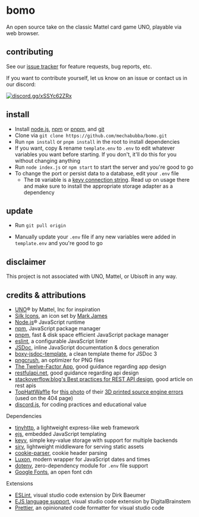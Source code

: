 # bomo

An open source take on the classic Mattel card game UNO, playable via web browser.

<!-- Features include a lobby browser, private lobbies, control over gameplay mechanics, per game chat, LetsEncrypt support, login via oauth, and a documented API.

To play, visit the public server at <url>, or setup your own. -->

## contributing

See our [issue tracker](https://github.com/mechabubba/bomo/issues) for feature requests, bug reports, etc.

If you want to contribute yourself, let us know on an issue or contact us in our discord:

<a href="https://discord.gg/xSSYc62ZRx">![discord.gg/xSSYc62ZRx](https://discordapp.com/api/guilds/525773944351883304/widget.png?style=shield)</a>

## install

- Install [node.js](https://nodejs.org), [npm](https://docs.npmjs.com/downloading-and-installing-node-js-and-npm) or [pnpm](https://pnpm.io/installation), and [git](https://git-scm.com/downloads)
- Clone via `git clone https://github.com/mechabubba/bomo.git`
- Run `npm install` or `pnpm install` in the root to install dependencies
- If you want, copy & rename `template.env` to `.env` to edit whatever variables you want before starting. If you don't, it'll do this for you without changing anything
- Run `node index.js` or `npm start` to start the server and you're good to go
- To change the port or persist data to a database, edit your `.env` file
  - The `DB` variable is a [keyv connection string](https://www.npmjs.com/package/keyv#usage). Read up on usage there and make sure to install the appropriate storage adapter as a dependency

## update

<!-- - `git checkout .` can be used to discard any uncommitted changes you've made, like installing a keyv storage adapter. Just reinstall after running `git pull origin` -->

- Run `git pull origin`

- Manually update your `.env` file if any new variables were added in `template.env` and you're good to go

<!-- ## documentation

Notes for when it gets written:

- @todo check if the above updating instruction with git checkout . is needed or not

- I make use of `@todo` to leave notes and tasks awaiting completion/resolution

- If you get `"message": "this.engines[options.ext] is not a function"` and a 500 Internal Server Error, check your `res.render()` calls. You might have missed including the extension `.ejs` or misspelled the template's name

- `ctrl` + `shift` + `r` forces a complete page refresh in firefox, helpful for clearing cached css

- set DEV to true in your environment to have sirv files served fresh

- environment variables are strings, not json. so DEV=false wouldn't work and Boolean("false") is true, but DEV= and Boolean(process.env.dev) is false, simple solution is use process.env.dev === "true" which will be true if true and false if anything else

- Documentation
  - [tinyhttp](https://tinyhttp.v1rtl.site/docs)
    - [Details on route matching via regexparam](https://github.com/lukeed/regexparam)
  - [ejs](https://ejs.co/#docs)
  - [keyv](https://www.npmjs.com/package/keyv#usage) & [keyv.js.org](https://keyv.js.org/)
  - [jsdoc](https://jsdoc.app/)

- [The Twelve-Factor App](https://12factor.net/), good guidance regarding app design
- [restfulapi.net](https://restfulapi.net/), good guidance regarding api design
- [stackoverflow.blog's Best practices for REST API design](https://stackoverflow.blog/2020/03/02/best-practices-for-rest-api-design/), good article on rest apis
-->

## disclaimer

This project is not associated with UNO, Mattel, or Ubisoft in any way.

## credits & attributions

- [UNO](https://www.mattelgames.com/en-us/cards/uno)® by Mattel, Inc for inspiration
- [Silk Icons](http://www.famfamfam.com/lab/icons/silk/), an icon set by [Mark James](https://github.com/markjames/)
- [Node.js](https://nodejs.org)® JavaScript runtime
- [npm](https://npmjs.com), JavaScript package manager
- [pnpm](https://pnpm.io/), fast & disk space efficient JavaScript package manager
- [eslint](https://eslint.org/), a configurable JavaScript linter
- [JSDoc](https://jsdoc.app/), inline JavaScript documentation & docs generation
- [boxy-jsdoc-template](https://github.com/grafluxe/boxy-jsdoc-template), a clean template theme for JSDoc 3
- [pngcrush](https://pmt.sourceforge.io/pngcrush/), an optimizer for PNG files
- [The Twelve-Factor App](https://12factor.net/), good guidance regarding app design
- [restfulapi.net](https://restfulapi.net/), good guidance regarding api design
- [stackoverflow.blog's Best practices for REST API design](https://stackoverflow.blog/2020/03/02/best-practices-for-rest-api-design/), good article on rest apis
- [TopHattWaffle](https://twitter.com/tophattwaffle) for [this photo](https://twitter.com/tophattwaffle/status/993234368540954625) of their [3D printed source engine errors](https://www.etsy.com/listing/597289214/developer-error-source-engine) (used on the 404 page)
- [discord.js](https://discord.js.org/), for coding practices and educational value

Dependencies

- [tinyhttp](https://tinyhttp.v1rtl.site), a lightweight express-like web framework
- [ejs](https://ejs.co), embedded JavaScript templating
- [keyv](https://www.npmjs.com/package/keyv), simple key-value storage with support for multiple backends
- [sirv](https://www.npmjs.com/package/sirv), lightweight middleware for serving static assets
- [cookie-parser](https://www.npmjs.com/package/cookie-parser), cookie header parsing
- [Luxon](https://moment.github.io/luxon/), modern wrapper for JavaScript dates and times
- [dotenv](https://www.npmjs.com/package/dotenv), zero-dependency module for `.env` file support
- [Google Fonts](https://fonts.google.com/), an open font cdn

Extensions

- [ESLint](https://marketplace.visualstudio.com/items?itemName=dbaeumer.vscode-eslint), visual studio code extension by Dirk Baeumer
- [EJS language support](https://marketplace.visualstudio.com/items?itemName=DigitalBrainstem.javascript-ejs-support), visual studio code extension by DigitalBrainstem
- [Prettier](https://marketplace.visualstudio.com/items?itemName=esbenp.prettier-vscode), an opinionated code formatter for visual studio code
